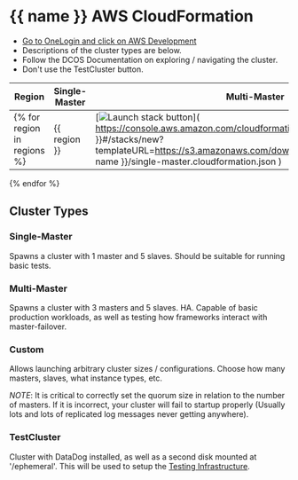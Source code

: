 # {{ name }} AWS CloudFormation

* [Go to OneLogin and click on AWS Development](https://app.onelogin.com/client/apps)
* Descriptions of the cluster types are below.
* Follow the DCOS Documentation on exploring / navigating the cluster.
* Don't use the TestCluster button.

| Region | Single-Master | Multi-Master | Custom | TestCluster |
| --- | --- | --- | --- | --- |
{% for region in regions %}| {{ region }} | [![Launch stack button](https://s3.amazonaws.com/cloudformation-examples/cloudformation-launch-stack.png)]( https://console.aws.amazon.com/cloudformation/home?region={{ region }}#/stacks/new?templateURL=https://s3.amazonaws.com/downloads.mesosphere.io/dcos/{{ name }}/single-master.cloudformation.json ) | [![Launch stack button](https://s3.amazonaws.com/cloudformation-examples/cloudformation-launch-stack.png)]( https://console.aws.amazon.com/cloudformation/home?region={{ region }}#/stacks/new?templateURL=https://s3.amazonaws.com/downloads.mesosphere.io/dcos/{{ name }}/multi-master.cloudformation.json ) | [![Launch stack button](https://s3.amazonaws.com/cloudformation-examples/cloudformation-launch-stack.png)]( https://console.aws.amazon.com/cloudformation/home?region={{ region }}#/stacks/new?templateURL=https://s3.amazonaws.com/downloads.mesosphere.io/dcos/{{ name }}/cloudformation.json ) | [![Launch stack button](https://s3.amazonaws.com/cloudformation-examples/cloudformation-launch-stack.png)]( https://console.aws.amazon.com/cloudformation/home?region={{ region }}#/stacks/new?templateURL=https://s3.amazonaws.com/downloads.mesosphere.io/dcos/{{ name }}/testcluster.cloudformation.json )
{% endfor %}

## Cluster Types

### Single-Master

Spawns a cluster with 1 master and 5 slaves. Should be suitable for running basic tests.

### Multi-Master

Spawns a cluster with 3 masters and 5 slaves. HA. Capable of basic production workloads, as well as testing how frameworks interact with master-failover.

### Custom

Allows launching arbitrary cluster sizes / configurations. Choose how many masters, slaves, what instance types, etc.

*NOTE*: It is critical to correctly set the quorum size in relation to the number of masters. If it is incorrect, your cluster will fail to startup properly (Usually lots and lots of replicated log messages never getting anywhere).

### TestCluster

Cluster with DataDog installed, as well as a second disk mounted at '/ephemeral'. This will be used to setup the [Testing Infrastructure](https://docs.google.com/a/mesosphere.io/document/d/1oif3TXJf2hyvD8XQKwfW95OY7apj7H7RdkEwSpHGKbI/edit?usp=sharing).
